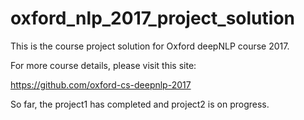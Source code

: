 # oxford_nlp_2017_project_solution
This is the course project solution for Oxford deepNLP course 2017.

For more course details, please visit this site:

https://github.com/oxford-cs-deepnlp-2017

So far, the project1 has completed and project2 is on progress.
